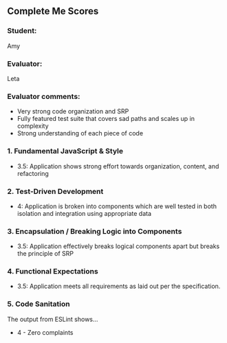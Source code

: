 ## Complete Me Scores
### Student:
Amy

### Evaluator:
Leta

### Evaluator comments:
* Very strong code organization and SRP
* Fully featured test suite that covers sad paths and scales up in complexity
* Strong understanding of each piece of code


### 1. Fundamental JavaScript & Style

* 3.5:  Application shows strong effort towards organization, content, and refactoring


### 2. Test-Driven Development

* 4: Application is broken into components which are well tested in both isolation and integration using appropriate data


### 3. Encapsulation / Breaking Logic into Components

* 3.5: Application effectively breaks logical components apart but breaks the principle of SRP


### 4. Functional Expectations

* 3.5: Application meets all requirements as laid out per the specification.


### 5. Code Sanitation

The output from ESLint shows…

* 4 - Zero complaints
